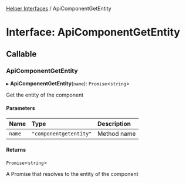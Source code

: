 [Helper Interfaces](../README.md) / ApiComponentGetEntity

# Interface: ApiComponentGetEntity

## Callable

### ApiComponentGetEntity

▸ **ApiComponentGetEntity**(`name`): `Promise`<`string`\>

Get the entity of the component

#### Parameters

| Name | Type | Description |
| :------ | :------ | :------ |
| `name` | ``"componentgetentity"`` | Method name |

#### Returns

`Promise`<`string`\>

A Promise that resolves to the entity of the component
